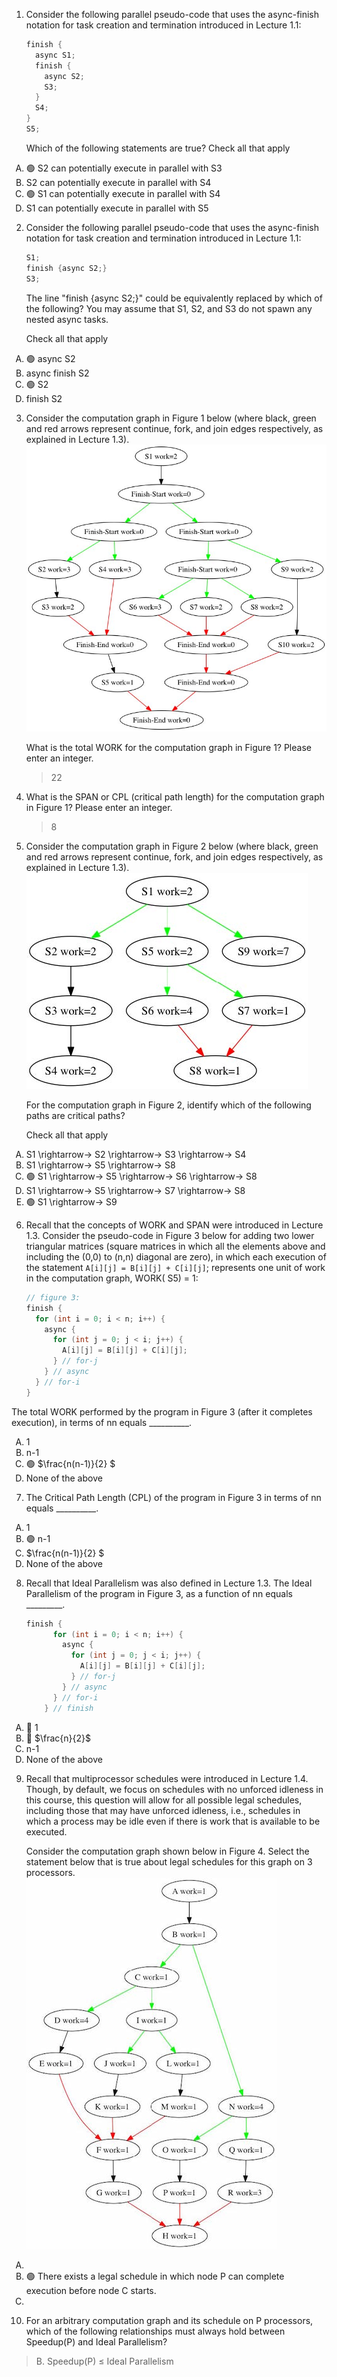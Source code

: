 1. Consider the following parallel pseudo-code that uses the async-finish notation for task creation and termination
   introduced in Lecture 1.1:
    ```java
    finish {
      async S1;
      finish {
        async S2;
        S3;
      }
      S4;
    }
    S5;
    ```
   Which of the following statements are true? Check all that apply

<ol type="A">
  <li>🟢 S2 can potentially execute in parallel with S3 </li>
  <li>S2 can potentially execute in parallel with S4</li>
  <li>🟢 S1 can potentially execute in parallel with S4 </li>
  <li>S1 can potentially execute in parallel with S5</li>
</ol>

2. Consider the following parallel pseudo-code that uses the async-finish notation for task creation and termination
   introduced in Lecture 1.1:

   ```java
   S1;
   finish {async S2;}
   S3;
   ```

   The line "finish {async S2;}" could be equivalently replaced by which of the following? You may assume that S1, S2,
   and S3 do not spawn any nested async tasks.

   Check all that apply

<ol type="A">
  <li>🟢 async S2</li>
  <li>async finish S2</li>
  <li>🟢 S2</li>
  <li>finish S2</li>
</ol>

3. Consider the computation graph in Figure 1 below (where black, green and red arrows represent continue, fork, and
   join edges respectively, as explained in Lecture 1.3).
   ![Figure 1:](./week1_quiz/W1-Quiz-Image-1.jpg "Figure 1")

   What is the total WORK for the computation graph in Figure 1? Please enter an integer.
   > 22


4. What is the SPAN or CPL (critical path length) for the computation graph in Figure 1? Please enter an integer.
   > 8


5. Consider the computation graph in Figure 2 below (where black, green and red arrows represent continue, fork, and
   join edges respectively, as explained in Lecture 1.3).
   ![Figure 2:](./week1_quiz/W1-Quiz-Image-2.jpg "Figure 2")

   For the computation graph in Figure 2, identify which of the following paths are critical paths?

   Check all that apply

<ol type="A">
   <li>S1 \rightarrow→ S2 \rightarrow→ S3 \rightarrow→ S4</li>
   <li>S1 \rightarrow→ S5 \rightarrow→ S8</li>
   <li>🟢 S1 \rightarrow→ S5 \rightarrow→ S6 \rightarrow→ S8</li>
   <li>S1 \rightarrow→ S5 \rightarrow→ S7 \rightarrow→ S8</li>
   <li>🟢 S1 \rightarrow→ S9</li>
</ol>

6. Recall that the concepts of WORK and SPAN were introduced in Lecture 1.3. Consider the pseudo-code in Figure 3 below
   for adding two lower triangular matrices
   (square matrices in which all the elements above and including the (0,0) to (n,n) diagonal are zero), in which each
   execution of the statement `A[i][j] = B[i][j] + C[i][j]`; represents one unit of work in the computation graph, WORK(
   S5) = 1:

   ```java 
   // figure 3: 
   finish {
     for (int i = 0; i < n; i++) {
       async {
         for (int j = 0; j < i; j++) {          
           A[i][j] = B[i][j] + C[i][j];        
         } // for-j      
       } // async
     } // for-i  
   }
   ```

The total WORK performed by the program in Figure 3 (after it completes execution), in terms of nn equals __________.
<ol type="A">
   <li>1</li>
   <li>n-1</li>
   <li>🟢 $\frac{n(n-1)}{2} $</li>
   <li>None of the above</li>
</ol>

7. The Critical Path Length (CPL) of the program in Figure 3 in terms of nn equals __________.

<ol type="A">
   <li>1</li>
   <li>🟢 n-1</li>
   <li>$\frac{n(n-1)}{2} $</li>
   <li>None of the above</li>
</ol>

8. Recall that Ideal Parallelism was also defined in Lecture 1.3. The Ideal Parallelism of the program in Figure 3, as a
   function of nn equals _________.

   ```java
   finish {    
         for (int i = 0; i < n; i++) {      
           async {        
             for (int j = 0; j < i; j++) {          
               A[i][j] = B[i][j] + C[i][j];        
             } // for-j      
           } // async    
         } // for-i  
       } // finish
   ```

<ol type="A">
   <li>🔴 1</li>
   <li>🔴 $\frac{n}{2}$</li>
   <li>n-1</li>
   <li>None of the above</li>
</ol>

9. Recall that multiprocessor schedules were introduced in Lecture 1.4. Though, by default, we focus on schedules with
   no unforced idleness in this course, this question will allow for all possible legal schedules, including those that
   may have unforced idleness, i.e., schedules in which a process may be idle even if there is work that is available to
   be executed.

   Consider the computation graph shown below in Figure 4. Select the statement below that is true about legal schedules
   for this graph on 3 processors.
   ![Figure 4:](./week1_quiz/W1-Quiz-Image-3.jpg "Figure 4")

<ol type="A">
   <li></li>
   <li>🟢 There exists a legal schedule in which node P can complete execution before node C starts. </li>
   <li></li>
</ol>

10. For an arbitrary computation graph and its schedule on P processors, which of the following relationships must
    always hold between Speedup(P) and Ideal Parallelism?

> B. Speedup(P) ≤ Ideal Parallelism